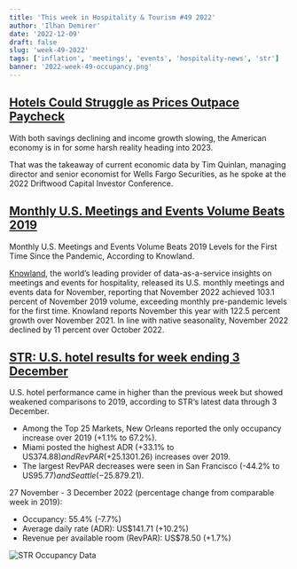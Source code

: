 ```yaml
---
title: 'This week in Hospitality & Tourism #49 2022'
author: 'Ilhan Demirer'
date: '2022-12-09'
draft: false
slug: 'week-49-2022'
tags: ['inflation', 'meetings', 'events', 'hospitality-news', 'str']
banner: '2022-week-49-occupancy.png'
---
```


## [Hotels Could Struggle as Prices Outpace Paycheck](https://www.costar.com/article/1573688394/hotels-could-struggle-as-prices-outpace-paychecks)

With both savings declining and income growth slowing, the American economy is in for some harsh reality heading into 2023.

That was the takeaway of current economic data by Tim Quinlan, managing director and senior economist for Wells Fargo Securities, as he spoke at the 2022 Driftwood Capital Investor Conference.

## [Monthly U.S. Meetings and Events Volume Beats 2019](https://www.hospitalitynet.org/news/4113918.html)

Monthly U.S. Meetings and Events Volume Beats 2019 Levels for the First Time Since the Pandemic, According to Knowland.

[Knowland](https://www.knowland.com/), the world’s leading provider of data-as-a-service insights on meetings and events for hospitality, released its U.S. monthly meetings and events data for November, reporting that November 2022 achieved 103.1 percent of November 2019 volume, exceeding monthly pre-pandemic levels for the first time. Knowland reports November this year with 122.5 percent growth over November 2021. In line with native seasonality, November 2022 declined by 11 percent over October 2022.

## [STR: U.S. hotel results for week ending 3 December](https://str.com/press-release/str-us-hotel-results-week-ending-3-december)

U.S. hotel performance came in higher than the previous week but showed weakened comparisons to 2019, according to STR‘s latest data through 3 December.

- Among the Top 25 Markets, New Orleans reported the only occupancy increase over 2019 (+1.1% to 67.2%).
- Miami posted the highest ADR (+33.1% to US$374.88) and RevPAR (+25.1% to US$301.26) increases over 2019.
- The largest RevPAR decreases were seen in San Francisco (-44.2% to US$95.77) and Seattle (-25.8% to US$79.21).

27 November - 3 December 2022 (percentage change from comparable week in 2019):

- Occupancy: 55.4% (-7.7%)
- Average daily rate (ADR): US$141.71 (+10.2%)
- Revenue per available room (RevPAR): US$78.50 (+1.7%)

![STR Occupancy Data](/images/blogimages/2022-week-49-occupancy.png)
